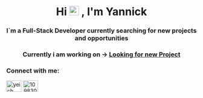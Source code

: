 <h1 align="center">Hi <img src="https://media.giphy.com/media/hvRJCLFzcasrR4ia7z/giphy.gif" width="25px"> , I'm Yannick</h1>
<h3 align="center">I`m a Full-Stack Developer currently searching for new projects and opportunities</h3>
<p align="left">
    <h3 align="center">Currently i am working on -> <a href="#">Looking for new Project</a></h3>
</p>

<h3 align="left">Connect with me:</h3>
<p align="left">
<a href="https://dev.to/yeich" target="blank"><img align="center" src="https://cdn.jsdelivr.net/npm/simple-icons@3.0.1/icons/dev-dot-to.svg" alt="yeich" height="30" width="40" /></a>
<a href="https://stackoverflow.com/users/10983010" target="blank"><img align="center" src="https://raw.githubusercontent.com/rahuldkjain/github-profile-readme-generator/master/src/images/icons/Social/stack-overflow.svg" alt="10983010" height="30" width="40" /></a>
</p>
